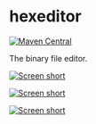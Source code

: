 hexeditor
=========

[![Maven Central](https://img.shields.io/maven-central/v/com.github.javadev/hexeditor.svg)](http://search.maven.org/#search%7Cga%7C1%7Cg%3A%22com.github.javadev%22%20AND%20a%3A%22hexeditor%22)

The binary file editor.

[![Screen short](https://raw.github.com/javadev/hexeditor/master/hexeditor.png)](https://github.com/javadev/hexeditor/)

[![Screen short](https://raw.github.com/javadev/hexeditor/master/hexeditor2.png)](https://github.com/javadev/hexeditor/)

[![Screen short](https://raw.github.com/javadev/hexeditor/master/hexeditor3.png)](https://github.com/javadev/hexeditor/)
